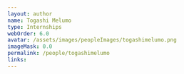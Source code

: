 ```yaml
---
layout: author
name: Togashi Melumo
type: Internships
webOrder: 6.0
avatar: /assets/images/peopleImages/togashimelumo.png
imageMask: 0.0
permalink: /people/togashimelumo
links:
---
```

